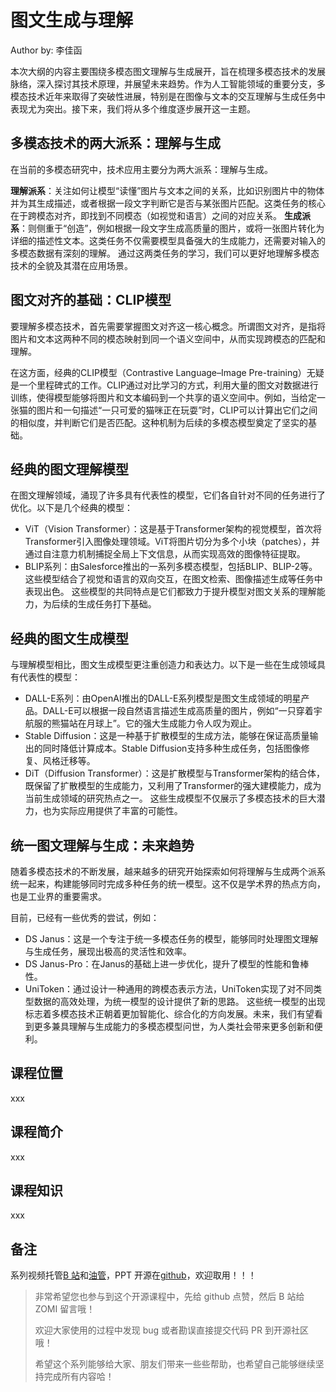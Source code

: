 <!--Copyright © ZOMI 适用于[License](https://github.com/Infrasys-AI/AIInfra)版权许可-->

# 图文生成与理解

Author by: 李佳函

本次大纲的内容主要围绕多模态图文理解与生成展开，旨在梳理多模态技术的发展脉络，深入探讨其技术原理，并展望未来趋势。作为人工智能领域的重要分支，多模态技术近年来取得了突破性进展，特别是在图像与文本的交互理解与生成任务中表现尤为突出。接下来，我们将从多个维度逐步展开这一主题。

## 多模态技术的两大派系：理解与生成

在当前的多模态研究中，技术应用主要分为两大派系：理解与生成。

**理解派系**：关注如何让模型“读懂”图片与文本之间的关系，比如识别图片中的物体并为其生成描述，或者根据一段文字判断它是否与某张图片匹配。这类任务的核心在于跨模态对齐，即找到不同模态（如视觉和语言）之间的对应关系。
**生成派系**：则侧重于“创造”，例如根据一段文字生成高质量的图片，或将一张图片转化为详细的描述性文本。这类任务不仅需要模型具备强大的生成能力，还需要对输入的多模态数据有深刻的理解。
通过这两类任务的学习，我们可以更好地理解多模态技术的全貌及其潜在应用场景。

## 图文对齐的基础：CLIP模型

要理解多模态技术，首先需要掌握图文对齐这一核心概念。所谓图文对齐，是指将图片和文本这两种不同的模态映射到同一个语义空间中，从而实现跨模态的匹配和理解。

在这方面，经典的CLIP模型（Contrastive Language–Image Pre-training）无疑是一个里程碑式的工作。CLIP通过对比学习的方式，利用大量的图文对数据进行训练，使得模型能够将图片和文本编码到一个共享的语义空间中。例如，当给定一张猫的图片和一句描述“一只可爱的猫咪正在玩耍”时，CLIP可以计算出它们之间的相似度，并判断它们是否匹配。这种机制为后续的多模态模型奠定了坚实的基础。

## 经典的图文理解模型

在图文理解领域，涌现了许多具有代表性的模型，它们各自针对不同的任务进行了优化。以下是几个经典的模型：

+ ViT（Vision Transformer）：这是基于Transformer架构的视觉模型，首次将Transformer引入图像处理领域。ViT将图片切分为多个小块（patches），并通过自注意力机制捕捉全局上下文信息，从而实现高效的图像特征提取。
+ BLIP系列：由Salesforce推出的一系列多模态模型，包括BLIP、BLIP-2等。这些模型结合了视觉和语言的双向交互，在图文检索、图像描述生成等任务中表现出色。
这些模型的共同特点是它们都致力于提升模型对图文关系的理解能力，为后续的生成任务打下基础。

## 经典的图文生成模型

与理解模型相比，图文生成模型更注重创造力和表达力。以下是一些在生成领域具有代表性的模型：

+ DALL-E系列：由OpenAI推出的DALL-E系列模型是图文生成领域的明星产品。DALL-E可以根据一段自然语言描述生成高质量的图片，例如“一只穿着宇航服的熊猫站在月球上”。它的强大生成能力令人叹为观止。
+ Stable Diffusion：这是一种基于扩散模型的生成方法，能够在保证高质量输出的同时降低计算成本。Stable Diffusion支持多种生成任务，包括图像修复、风格迁移等。
+ DiT（Diffusion Transformer）：这是扩散模型与Transformer架构的结合体，既保留了扩散模型的生成能力，又利用了Transformer的强大建模能力，成为当前生成领域的研究热点之一。
这些生成模型不仅展示了多模态技术的巨大潜力，也为实际应用提供了丰富的可能性。

## 统一图文理解与生成：未来趋势

随着多模态技术的不断发展，越来越多的研究开始探索如何将理解与生成两个派系统一起来，构建能够同时完成多种任务的统一模型。这不仅是学术界的热点方向，也是工业界的重要需求。

目前，已经有一些优秀的尝试，例如：

+ DS Janus：这是一个专注于统一多模态任务的模型，能够同时处理图文理解与生成任务，展现出极高的灵活性和效率。
+ DS Janus-Pro：在Janus的基础上进一步优化，提升了模型的性能和鲁棒性。
+ UniToken：通过设计一种通用的跨模态表示方法，UniToken实现了对不同类型数据的高效处理，为统一模型的设计提供了新的思路。
这些统一模型的出现标志着多模态技术正朝着更加智能化、综合化的方向发展。未来，我们有望看到更多兼具理解与生成能力的多模态模型问世，为人类社会带来更多创新和便利。

## 课程位置

xxx

## 课程简介

xxx

## 课程知识

xxx

## 备注

系列视频托管[B 站](https://space.bilibili.com/517221395)和[油管](https://www.youtube.com/@ZOMI666/playlists)，PPT 开源在[github](https://github.com/Infrasys-AI/AIInfra)，欢迎取用！！！

> 非常希望您也参与到这个开源课程中，先给 github 点赞，然后 B 站给 ZOMI 留言哦！
>
> 欢迎大家使用的过程中发现 bug 或者勘误直接提交代码 PR 到开源社区哦！
>
> 希望这个系列能够给大家、朋友们带来一些些帮助，也希望自己能够继续坚持完成所有内容哈！
